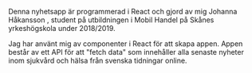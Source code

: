 Denna nyhetsapp är programmerad i React och gjord av mig Johanna Håkansson , student på utbildningen i Mobil Handel på Skånes yrkeshögskola under 2018/2019.

Jag har använt mig av componenter i React för att skapa appen. Appen består av ett API för att "fetch data" som innehåller alla senaste nyheter inom sjukvård och hälsa från svenska tidningar online.
